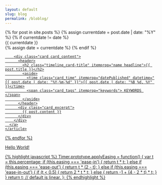 ```yaml
---
layout: default
slug: blog
permalink: /bloblog/
---
```

<div class="timeline timeline--one-column">
{% for post in site.posts %}
{% assign currentdate = post.date | date: "%Y" %}
{% if currentdate != date %}
  <div class="card card_label card_label--year">{{ currentdate }}</div>
{% assign date = currentdate %}
{% endif %}
    <article class="card--outer" itemscope itemtype="http://schema.org/BlogPosting">
      <a href="{{ post.url }}">

        <div class="card card_content">
          <header>
            <h2 class="timeline_card-title" itemprop="name headline">{{ post.title }}</h2>
            <aside>
              <time class="card_time" itemprop="datePublished" datetime="{{ post.date | date: "%Y-%m-%d" }}">{{ post.date | date: "%B %d, %Y" }}</time>
              <span class="card_tags" itemprop="keywords"> KEYWORDS </span>
            </aside>
          </header>
          <div class="card_excerpt">
            {{ post.content }}
          </div>
        </div>
      </a>
    </article>
{% endfor %}
  <div class="card card_label card_label--hello-world">Hello World!</div>
</div>

{% highlight javascript %}
Timer.prototype.applyEasing = function() {
  var t = this.percentage;
  if (this.easing === 'ease-in') {
    return t * t;
  } else if (this.easing === 'ease-out') {
    return t * (2 - t);
  } else if (this.easing === 'ease-in-out') {
    if (t < 0.5) {
      return 2 * t * t;
    } else {
      return -1 + (4 - 2 * t) * t;
    }
  }
  return t; // default is linear.
};
{% endhighlight %}
